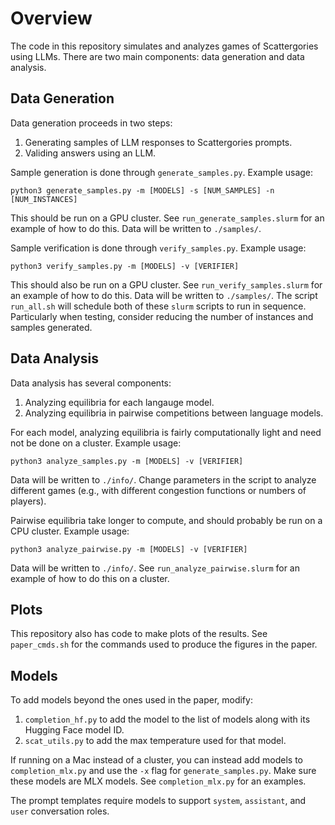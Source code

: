 # Overview
The code in this repository simulates and analyzes games of Scattergories using LLMs. There are two main components: data generation and data analysis.

## Data Generation
Data generation proceeds in two steps:
1. Generating samples of LLM responses to Scattergories prompts.
2. Validing answers using an LLM.

Sample generation is done through `generate_samples.py`. Example usage:
```
python3 generate_samples.py -m [MODELS] -s [NUM_SAMPLES] -n [NUM_INSTANCES]
```
This should be run on a GPU cluster. See ```run_generate_samples.slurm``` for an example of how to do this.
Data will be written to `./samples/`.

Sample verification is done through ```verify_samples.py```. Example usage:
```
python3 verify_samples.py -m [MODELS] -v [VERIFIER]
```
This should also be run on a GPU cluster.
See ```run_verify_samples.slurm``` for an example of how to do this.
Data will be written to `./samples/`.
The script `run_all.sh` will schedule both of these `slurm` scripts to run in sequence.
Particularly when testing, consider reducing the number of instances and samples generated.

## Data Analysis
Data analysis has several components:
1. Analyzing equilibria for each langauge model.
2. Analyzing equilibria in pairwise competitions between language models.

For each model, analyzing equilibria is fairly computationally light and need not be done on a cluster. Example usage:
```
python3 analyze_samples.py -m [MODELS] -v [VERIFIER]
```
Data will be written to `./info/`.
Change parameters in the script to analyze different games (e.g., with different congestion functions or numbers of players).

Pairwise equilibria take longer to compute, and should probably be run on a CPU cluster. Example usage:
```
python3 analyze_pairwise.py -m [MODELS] -v [VERIFIER]
```
Data will be written to `./info/`.
See ```run_analyze_pairwise.slurm``` for an example of how to do this on a cluster.

## Plots
This repository also has code to make plots of the results. See `paper_cmds.sh` for the commands used to produce the figures in the paper.

## Models
To add models beyond the ones used in the paper, modify:
1. ```completion_hf.py``` to add the model to the list of models along with its Hugging Face model ID.
2. ```scat_utils.py``` to add the max temperature used for that model.

If running on a Mac instead of a cluster, you can instead add models to ```completion_mlx.py``` and use the ```-x``` flag for ```generate_samples.py```. Make sure these models are MLX models. See ```completion_mlx.py``` for an examples.

The prompt templates require models to support ```system```, ```assistant```, and ```user``` conversation roles.
